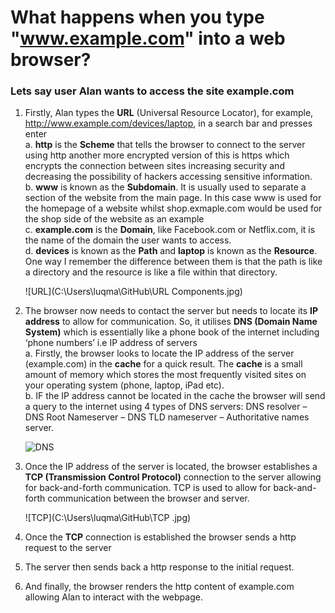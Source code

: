 # What happens when you type "www.example.com" into a web browser?

### Lets say user Alan wants to access the site example.com
1. Firstly, Alan types the **URL** (Universal Resource Locator), for example, http://www.example.com/devices/laptop, in a search bar and presses enter  
    a. **http** is the **Scheme** that tells the browser to connect to the server using http another more encrypted version of this is https which encrypts the connection between sites increasing security and decreasing the possibility of hackers accessing sensitive information.  
    b.	**www** is known as the **Subdomain**. It is usually used to separate a section of the website from the main page. In this case www is used for the homepage of a website whilst shop.exmaple.com would be used for the shop side of the website as an example  
    c.	**example.com** is the **Domain**, like Facebook.com or Netflix.com, it is the name of the domain the user wants to access.  
    d. **devices** is known as the **Path** and **laptop** is known as the **Resource**. One way I remember the difference between them is that the path is like a directory and the resource is like a file within that directory.

    ![URL](C:\Users\luqma\GitHub\URL Components.jpg) 

2.	The browser now needs to contact the server but needs to locate its **IP address** to allow for communication. So, it utilises **DNS (Domain Name System)** which is essentially like a phone book of the internet including ‘phone numbers’ i.e IP address of servers  
    a.	Firstly, the browser looks to locate the IP address of the server (example.com) in the **cache** for a quick result. The **cache** is a small amount of memory which stores the most frequently visited sites on your operating system (phone, laptop, iPad etc).  
    b.	IF the IP address cannot be located in the cache the browser will send a query to the internet using 4 types of DNS servers: DNS resolver – DNS Root Nameserver – DNS TLD nameserver – Authoritative names server.

       ![DNS](C:\Users\luqma\GitHub\DNS.jpg)  

3. Once the IP address of the server is located, the browser establishes a **TCP (Transmission Control Protocol)** connection to the server allowing for back-and-forth communication. TCP is used to allow for back-and-forth communication between the browser and server.

    ![TCP](C:\Users\luqma\GitHub\TCP .jpg)  

4.	Once the **TCP** connection is established the browser sends a http request to the server 
5.	The server then sends back a http response to the initial request.
6.	And finally, the browser renders the http content of example.com allowing Alan to interact with the webpage.
